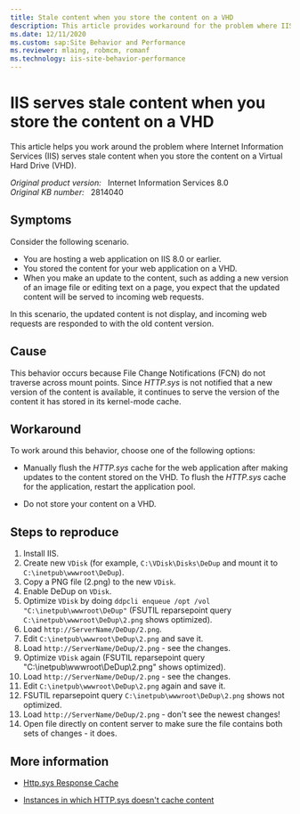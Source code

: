 ```yaml
---
title: Stale content when you store the content on a VHD
description: This article provides workaround for the problem where IIS serves stale content when you store the content on a VHD.
ms.date: 12/11/2020
ms.custom: sap:Site Behavior and Performance
ms.reviewer: mlaing, robmcm, romanf
ms.technology: iis-site-behavior-performance
---
```

# IIS serves stale content when you store the content on a VHD

This article helps you work around the problem where Internet Information Services (IIS) serves stale content when you store the content on a Virtual Hard Drive (VHD).

_Original product version:_ &nbsp; Internet Information Services 8.0  
_Original KB number:_ &nbsp; 2814040

## Symptoms

Consider the following scenario.

- You are hosting a web application on IIS 8.0 or earlier.
- You stored the content for your web application on a VHD.
- When you make an update to the content, such as adding a new version of an image file or editing text on a page, you expect that the updated content will be served to incoming web requests.

In this scenario, the updated content is not display, and incoming web requests are responded to with the old content version.

## Cause

This behavior occurs because File Change Notifications (FCN) do not traverse across mount points. Since *HTTP.sys* is not notified that a new version of the content is available, it continues to serve the version of the content it has stored in its kernel-mode cache.

## Workaround

To work around this behavior, choose one of the following options:

- Manually flush the *HTTP.sys* cache for the web application after making updates to the content stored on the VHD. To flush the *HTTP.sys* cache for the application, restart the application pool.

- Do not store your content on a VHD.

## Steps to reproduce

1. Install IIS.
1. Create new `VDisk` (for example, `C:\VDisk\Disks\DeDup` and mount it to `C:\inetpub\wwwroot\DeDup`).
1. Copy a PNG file (2.png) to the new `VDisk`.
1. Enable DeDup on `VDisk`.
1. Optimize `VDisk` by doing `ddpcli enqueue /opt /vol "C:\inetpub\wwwroot\DeDup"` (FSUTIL reparsepoint query `C:\inetpub\wwwroot\DeDup\2.png` shows optimized).
1. Load `http://ServerName/DeDup/2.png`.
1. Edit `C:\inetpub\wwwroot\DeDup\2.png` and save it.
1. Load `http://ServerName/DeDup/2.png` - see the changes.
1. Optimize `VDisk` again (FSUTIL reparsepoint query "C:\inetpub\wwwroot\DeDup\2.png" shows optimized).
1. Load `http://ServerName/DeDup/2.png` - see the changes.
1. Edit `C:\inetpub\wwwroot\DeDup\2.png` again and save it.
1. FSUTIL reparsepoint query `C:\inetpub\wwwroot\DeDup\2.png` shows not optimized.
1. Load `http://ServerName/DeDup/2.png` - don't see the newest changes!
1. Open file directly on content server to make sure the file contains both sets of changes - it does.

## More information

- [Http.sys Response Cache](/previous-versions/windows/it-pro/windows-server-2003/cc781368(v=ws.10))

- [Instances in which HTTP.sys doesn't cache content](/troubleshoot/iis/instances-httpsys-not-cache)

